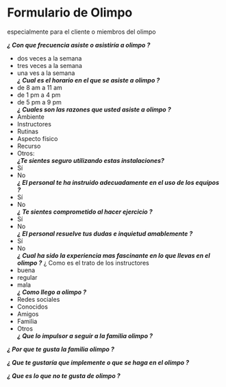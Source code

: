 # Formulario de Olimpo

especialmente para el cliente o miembros del olimpo

***¿ Con que frecuencia asiste o asistiría a olimpo ?***
* dos veces a la semana
* tres veces a la semana
* una ves a la semana<br>
***¿ Cual es el horario en el que se asiste a olimpo ?***
* de 8 am a 11 am
* de 1 pm a 4 pm
* de 5 pm a 9 pm<br>
***¿ Cuales son las razones que usted asiste a olimpo ?***
* Ambiente
* Instructores
* Rutinas
* Aspecto físico
* Recurso
* Otros:<br>
***¿Te sientes seguro utilizando estas instalaciones?***
* Sí
* No<br>
***¿ El personal te ha instruido adecuadamente en el uso de los equipos ?***
* Sí
* No<br>
***¿ Te sientes comprometido al hacer ejercicio ?***
* Sí
* No<br>
***¿ El personal resuelve tus dudas e inquietud amablemente ?***
* Sí
* No<br>
***¿ Cual ha sido la experiencia mas fascinante en lo que llevas en el olimpo ?***
¿ Como es el trato de los instructores
* buena
* regular
* mala<br>
***¿ Como llego a olimpo ?***
* Redes sociales
* Conocidos
* Amigos
* Familia
* Otros<br>
***¿ Que lo impulsor a seguir a la familia olimpo ?***

***¿ Por que te gusta la familia olimpo ?***

***¿ Que te gustaría que implemente o que se haga en el olimpo ?***

***¿ Que es lo que no te gusta de olimpo ?***
